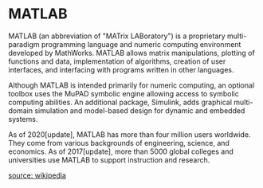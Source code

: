 
MATLAB
======


MATLAB (an abbreviation of "MATrix LABoratory") is a proprietary multi-paradigm programming language and numeric computing environment developed by MathWorks. MATLAB allows matrix manipulations, plotting of functions and data, implementation of algorithms, creation of user interfaces, and interfacing with programs written in other languages.
  


Although MATLAB is intended primarily for numeric computing, an optional toolbox uses the MuPAD symbolic engine allowing access to symbolic computing abilities. An additional package, Simulink, adds graphical multi-domain simulation and model-based design for dynamic and embedded systems.
  


As of 2020[update], MATLAB has more than four million users worldwide. They come from various backgrounds of engineering, science, and economics. As of 2017[update], more than 5000 global colleges and universities use MATLAB to support instruction and research.
  
  
[source: wikipedia](https://en.wikipedia.org/wiki/MATLAB)
